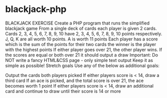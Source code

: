 # blackjack-php
BLACKJACK EXERCISE
Create a PHP program that runs the simplified blackjack game
From a single deck of cards each player is given 2 cards.
Cards 2, 3, 4, 5, 6, 7, 8, 9, 10 have 2, 3, 4, 5, 6, 7, 8, 9, 10 points respectively.
J, Q, K are all worth 10 points.
A is worth 11 points
Each player has a score which is the sum of the points for their two cards the winner is the player with the highest points
If either player goes over 21, the other player wins.
If the scores are equal or both over 21 it should output a draw
Important:
Do NOT write a fancy HTML&CSS page - only simple text output
Keep it as simple as possible!
Stretch goals
Use any of the below as additional goals:

Output the cards both players picked
If either players score is < 14, draw a third card
If an ace is picked, and the total score is over 21, the ace becomes worth 1 point
If either players score is < 14, draw an additional card and continue to draw until their score is 14 or more
